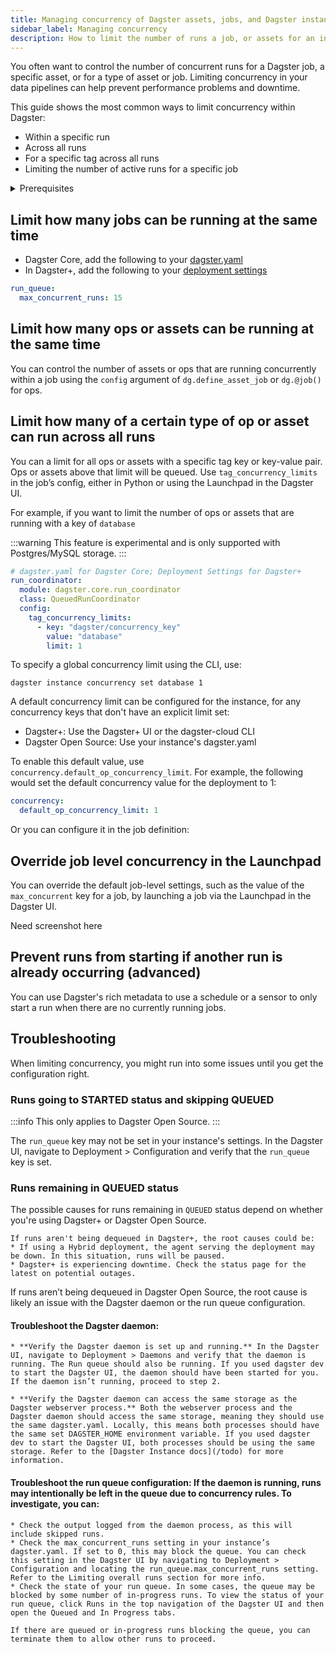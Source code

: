 ```yaml
---
title: Managing concurrency of Dagster assets, jobs, and Dagster instances
sidebar_label: Managing concurrency
description: How to limit the number of runs a job, or assets for an instance of Dagster.
---
```


You often want to control the number of concurrent runs for a Dagster job, a specific asset, or for a type of asset or job. Limiting concurrency in your data pipelines can help prevent performance problems and downtime.

This guide shows the most common ways to limit concurrency within Dagster:

* Within a specific run
* Across all runs
* For a specific tag across all runs
* Limiting the number of active runs for a specific job


<details>
<summary>Prerequisites</summary>

- Familiarity with [Assets](/concepts/assets)
- Familiarity with [Jobs and Ops](/concepts/ops-jobs)
</details>



## Limit how many jobs can be running at the same time


* Dagster Core, add the following to your [dagster.yaml](/todo)
* In Dagster+, add the following to your [deployment settings](/dagster-plus/settings)

```yaml
run_queue:
  max_concurrent_runs: 15
```


<CodeExample filePath="guides/tbd/concurrency-global.py" language="python" title="Global concurrency limits" />

## Limit how many ops or assets can be running at the same time

You can control the number of assets or ops that are running concurrently within a job using the `config` argument of `dg.define_asset_job` or `dg.@job()` for ops.

<Tabs>
  <TabItem value="Assets" label="Asset job">
    <CodeExample filePath="guides/tbd/concurrency-job-asset.py" language="python" title="Asset concurrency limits in a job" />

  </TabItem>

  <TabItem value="Ops" label="Op job">
    <CodeExample filePath="guides/tbd/concurrency-job-op.py" language="python" title="Op concurrency limits in a job" />

  </TabItem>
</Tabs>


## Limit how many of a certain type of op or asset can run across all runs

You can a limit for all ops or assets with a specific tag key or key-value pair. Ops or assets above that limit will be queued. Use `tag_concurrency_limits` in the job’s config, either in Python or using the Launchpad in the Dagster UI.

For example, if you want to limit the number of ops or assets that are running with a key of `database`

:::warning
This feature is experimental and is only supported with Postgres/MySQL storage.
:::


```yaml
# dagster.yaml for Dagster Core; Deployment Settings for Dagster+
run_coordinator:
  module: dagster.core.run_coordinator
  class: QueuedRunCoordinator
  config:
    tag_concurrency_limits:
      - key: "dagster/concurrency_key"
        value: "database"
        limit: 1
```

To specify a global concurrency limit using the CLI, use:

```
dagster instance concurrency set database 1
```

A default concurrency limit can be configured for the instance, for any concurrency keys that don't have an explicit limit set:

* Dagster+: Use the Dagster+ UI or the dagster-cloud CLI
* Dagster Open Source: Use your instance's dagster.yaml

To enable this default value, use `concurrency.default_op_concurrency_limit`. For example, the following would set the default concurrency value for the deployment to 1:
```yaml
concurrency:
  default_op_concurrency_limit: 1
```

<Tabs>
  <TabItem value="Asset Tag" label="Asset tag concurrency limits">
    <CodeExample filePath="guides/tbd/concurrency-tag-key-asset.py" language="python" title="No more than 1 asset running with a tag of 'database'" />

  </TabItem>
  <TabItem value="Op Tag" label="Asset tag concurrency limits">
  <CodeExample filePath="guides/tbd/concurrency-tag-key-op.py" language="python" title="No more than 1 op running with a tag of 'database'" />

  </TabItem>
</Tabs>

Or you can configure it in the job definition:

<Tabs>
  <TabItem value="Asset Tag with Job" label="Asset tag concurrency limits in a job">
    <CodeExample filePath="guides/tbd/concurrency-tag-key-job-asset.py" language="python" title="No more than 1 asset running with a tag of 'database' job example" />

  </TabItem>
  <TabItem value="Op Tag with Job" label="Op tag concurrency limits in a job">
  <CodeExample filePath="guides/tbd/concurrency-tag-key-job-op.py" language="python" title="No more than 1 op running with a tag of 'database' job example" />
  </TabItem>
</Tabs>


## Override job level concurrency in the Launchpad

You can override the default job-level settings, such as the value of the `max_concurrent` key for a job, by launching a job via the Launchpad in the Dagster UI.

Need screenshot here

## Prevent runs from starting if another run is already occurring (advanced)

You can use Dagster's rich metadata to use a schedule or a sensor to only start a run when there are no currently running jobs.

<CodeExample filePath="guides/tbd/concurrency-no-more-than-1-job.py" language="python" title="No more than 1 running job from a schedule" />


## Troubleshooting

When limiting concurrency, you might run into some issues until you get the configuration right.

### Runs going to STARTED status and skipping QUEUED

:::info
This only applies to Dagster Open Source.
:::

The `run_queue` key may not be set in your instance's settings. In the Dagster UI, navigate to Deployment > Configuration and verify that the `run_queue` key is set.

### Runs remaining in QUEUED status

The possible causes for runs remaining in `QUEUED` status depend on whether you're using Dagster+ or Dagster Open Source.

<Tabs>
  <TabItem value="Dagster+" label="Dagster+">
    
    If runs aren't being dequeued in Dagster+, the root causes could be:
    * If using a Hybrid deployment, the agent serving the deployment may be down. In this situation, runs will be paused.
    * Dagster+ is experiencing downtime. Check the status page for the latest on potential outages.

  </TabItem>
  <TabItem value="Dagster Open Source" label="Dagster Open Source">
  If runs aren’t being dequeued in Dagster Open Source, the root cause is likely an issue with the Dagster daemon or the run queue configuration.

  #### Troubleshoot the Dagster daemon:

    * **Verify the Dagster daemon is set up and running.** In the Dagster UI, navigate to Deployment > Daemons and verify that the daemon is running. The Run queue should also be running. If you used dagster dev to start the Dagster UI, the daemon should have been started for you. If the daemon isn’t running, proceed to step 2.

    * **Verify the Dagster daemon can access the same storage as the Dagster webserver process.** Both the webserver process and the Dagster daemon should access the same storage, meaning they should use the same dagster.yaml. Locally, this means both processes should have the same set DAGSTER_HOME environment variable. If you used dagster dev to start the Dagster UI, both processes should be using the same storage. Refer to the [Dagster Instance docs](/todo) for more information.

  #### Troubleshoot the run queue configuration: If the daemon is running, runs may intentionally be left in the queue due to concurrency rules. To investigate, you can:

    * Check the output logged from the daemon process, as this will include skipped runs.
    * Check the max_concurrent_runs setting in your instance’s dagster.yaml. If set to 0, this may block the queue. You can check this setting in the Dagster UI by navigating to Deployment > Configuration and locating the run_queue.max_concurrent_runs setting. Refer to the Limiting overall runs section for more info.
    * Check the state of your run queue. In some cases, the queue may be blocked by some number of in-progress runs. To view the status of your run queue, click Runs in the top navigation of the Dagster UI and then open the Queued and In Progress tabs.
    
    If there are queued or in-progress runs blocking the queue, you can terminate them to allow other runs to proceed.
  </TabItem>
</Tabs>